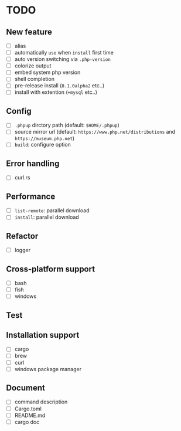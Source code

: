 # TODO

## New feature

- [ ] alias
- [ ] automatically `use` when `install` first time
- [ ] auto version switching via `.php-version`
- [ ] colorize output
- [ ] embed system php version
- [ ] shell completion
- [ ] pre-release install (`8.1.0alpha2` etc..)
- [ ] install with extention (`+mysql` etc..)

## Config

- [ ] `.phpup` dirctory path (default: `$HOME/.phpup`)
- [ ] source mirror url (default: `https://www.php.net/distributions` and `https://museum.php.net`)
- [ ] `build`: configure option

## Error handling

- [ ] curl.rs

## Performance

- [ ] `list-remote`: parallel download
- [ ] `install`: parallel download

## Refactor

- [ ] logger

## Cross-platform support

- [ ] bash
- [ ] fish
- [ ] windows

## Test

## Installation support

- [ ] cargo
- [ ] brew
- [ ] curl
- [ ] windows package manager

## Document

- [ ] command description
- [ ] Cargo.toml
- [ ] README.md
- [ ] cargo doc
